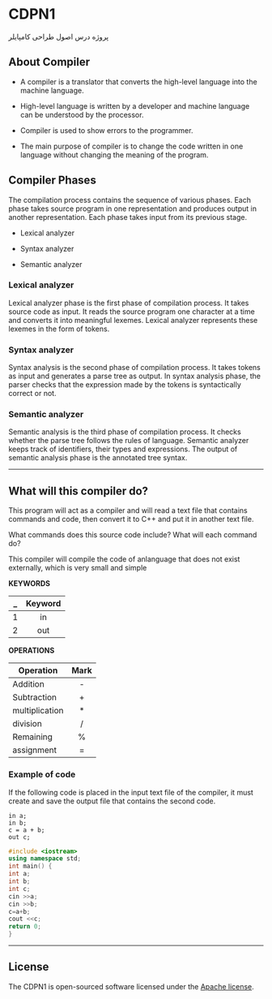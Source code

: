 # CDPN1
پروژه درس اصول طراحی کامپایلر

## About Compiler

* A compiler is a translator that converts the high-level language into the machine language.
- High-level language is written by a developer and machine language can be understood by the processor.
+ Compiler is used to show errors to the programmer.
* The main purpose of compiler is to change the code written in one language without changing the meaning of the program.

## Compiler Phases

The compilation process contains the sequence of various phases. Each phase takes source program in one representation 
and produces output in another representation. Each phase takes input from its previous stage. 

* Lexical analyzer 
- Syntax analyzer 
+ Semantic analyzer 

### Lexical analyzer
Lexical analyzer phase is the first phase of compilation process. It takes source code as input. It reads the source program 
one character at a time and converts it into meaningful lexemes. Lexical analyzer represents these lexemes in the form of tokens.

### Syntax analyzer
Syntax analysis is the second phase of compilation process. It takes tokens as input and generates a parse tree as output. 
In syntax analysis phase, the parser checks that the expression made by the tokens is syntactically correct or not.

### Semantic analyzer
Semantic analysis is the third phase of compilation process. It checks whether the parse tree follows the rules of language. 
Semantic analyzer keeps track of identifiers, their types and expressions. The output of semantic analysis phase is the annotated tree syntax.

***

## What will this compiler do?
This program will act as a compiler and will read a text file that contains commands and code, then convert it to C++ and put it in another text file.

What commands does this source code include? 
What will each command do?

This compiler will compile the code of anlanguage that does not exist externally, which is very small and simple
 
**KEYWORDS** 

| _                | Keyword       |
| ---------------- |:-------------:|
| 1                | in            |
| 2                | out           |
 
**OPERATIONS** 

| Operation        | Mark          |
| ---------------- |:-------------:|
| Addition         | -             |
| Subtraction      | +             |
| multiplication   | *             |
| division         | /             |
| Remaining        | %             |
| assignment       | =             |
 
### Example of code
If the following code is placed in the input text file of the compiler, 
it must create and save the output file that contains the second code. 

```
in a;
in b;
c = a + b;
out c;
```

```C++
#include <iostream>
using namespace std;
int main() {
int a;
int b;
int c;
cin >>a;
cin >>b;
c=a+b;
cout <<c;
return 0;
}
```

***

## License

The CDPN1 is open-sourced software licensed under the [Apache license](https://www.apache.org/licenses/LICENSE-2.0).